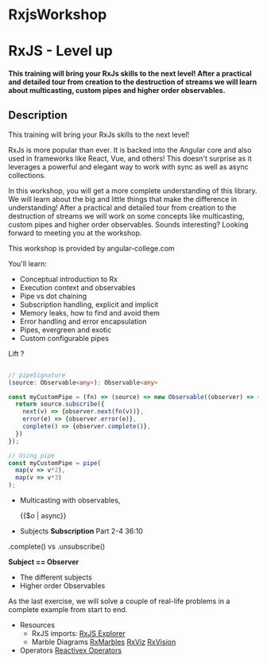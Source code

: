 # RxjsWorkshop

# RxJS - Level up 

#### This training will bring your RxJs skills to the next level! After a practical and detailed tour from creation to the destruction of streams  we will learn about multicasting, custom pipes and higher order observables.

## Description

This training will bring your RxJs skills to the next level!  

RxJs is more popular than ever. It is backed into the Angular core and also used in frameworks like React, Vue, and others!
This doesn't surprise as it leverages a powerful and elegant way to work with sync as well as async collections.

In this workshop, you will get a more complete understanding of this library. We will learn about the big and little things that make the difference in understanding!
After a practical and detailed tour from creation to the destruction of streams we will work on some concepts like multicasting, custom pipes and higher order observables.
Sounds interesting? Looking forward to meeting you at the workshop.

This workshop is provided by angular-college.com

You'll learn:
- Conceptual introduction to Rx
- Execution context and observables
- Pipe vs dot chaining
- Subscription handling, explicit and implicit
- Memory leaks, how to find and avoid them
- Error handling and error encapsulation
- Pipes, evergreen and exotic
- Custom configurable pipes

Lift ? 

```typescript

// pipeSignature 
(source: Observable<any>): Observable<any>

const myCustomPipe = (fn) => (source) => new Observable((observer) => {
  return source.subscribe({
    next(v) => {observer.next(fn(v))},
    error(e) => {observer.error(e)},
    conplete() => {observer.complete()},
  })
});

// Using pipe
const myCustomPipe = pipe(
  map(v => v*2),
  map(v => v*3)
);

```

- Multicasting with observables,  
  <div *ngIf="randomBoolean">{{$o | async}}</div>

- Subjects
 **Subscription**
  Part 2-4 36:10

 .complete() vs .unsubscribe()

**Subject == Observer**



- The different subjects 
- Higher order Observables

As the last exercise, we will solve a couple of real-life problems in a complete example from start to end.


- Resources
  - RxJS imports: 
    [RxJS Explorer](http://reactive.how/rxjs/explorer)
  - Marble Diagrams
    [RxMarbles](http://rxmarbles.com/)
    [RxViz](https://rxviz.com/)
    [RxVision](https://jaredforsyth.com/rxvision/examples/playground/)
- Operators
 [Reactivex Operators](http://reactivex.io/documentation/operators.html)
